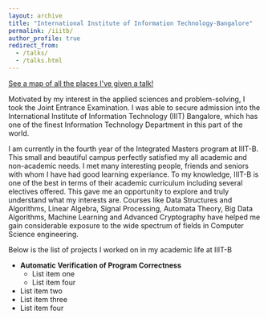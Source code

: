 ```yaml
---
layout: archive
title: "International Institute of Information Technology-Bangalore"
permalink: /iiitb/
author_profile: true
redirect_from: 
  - /talks/
  - /talks.html
---
```


<p style="text-decoration:underline;"><a href="/talkmap.html">See a map of all the places I've given a talk!</a></p>


Motivated by my interest in the applied sciences and problem-solving, I took the Joint Entrance Examination. 
I was able to secure admission into the International Institute of Information Technology (IIIT) Bangalore,
which has one of the finest Information Technology Department in this part of the world.

I am currently in the fourth year of the Integrated Masters program at IIIT-B. This small and beautiful campus perfectly satisfied my all academic and non-academic needs. I met many interesting people, friends and seniors with whom I have had good learning experiance. To my knowledge, IIIT-B is one of the best in terms of their academic curriculum including several electives offered. This gave me an opportunity to explore and truly understand what my interests are. Courses like Data Structures and Algorithms, Linear Algebra, Signal Processing, Automata Theory, Big Data Algorithms, Machine Learning and Advanced Cryptography have helped me gain considerable exposure to the wide spectrum of fields in Computer Science engineering.

Below is the list of projects I worked on in my academic life at IIIT-B

  *  **Automatic Verification of Program Correctness**
      * List item one 
      * List item four
  * List item two
  * List item three
  * List item four


